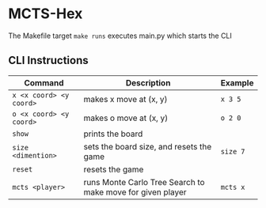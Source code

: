 # MCTS-Hex

The Makefile target
`make runs`
executes main.py which starts the CLI

## CLI Instructions
| Command | Description | Example |
| --- | --- | --- |
| `x <x coord> <y coord>` | makes x move at (x, y) | `x 3 5` |
| `o <x coord> <y coord>` | makes o move at (x, y) | `o 2 0` |
| `show` | prints the board | |
| `size <dimention>` | sets the board size, and resets the game | `size 7` |
| `reset`| resets the game | |
| `mcts <player>` | runs Monte Carlo Tree Search to make move for given player | `mcts x` |